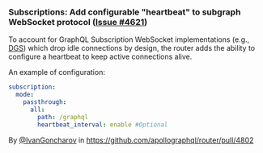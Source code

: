 ### Subscriptions: Add configurable "heartbeat" to subgraph WebSocket protocol ([Issue #4621](https://github.com/apollographql/router/issues/4621))

To account for GraphQL Subscription WebSocket implementations (e.g., [DGS](https://netflix.github.io/dgs/)) which drop idle connections by design, the router adds the ability to configure a heartbeat to keep active connections alive.

An example of configuration:

```yaml
subscription:
  mode:
    passthrough:
      all:
        path: /graphql
        heartbeat_interval: enable #Optional
 ```

By [@IvanGoncharov](https://github.com/IvanGoncharov) in https://github.com/apollographql/router/pull/4802
